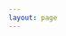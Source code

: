 ```yaml
---
layout: page
---
```


<script setup>
    import { withBase } from 'vitepress';
    if (typeof window !== 'undefined') {
        function injectStyleToShadowRoot(selector, css) {
            const interval = setInterval(() => {
            const el = document.querySelector(selector);
            if (el && el.shadowRoot) {
                clearInterval(interval);
                const style = document.createElement('style');
                style.textContent = css;
                el.shadowRoot.appendChild(style);
            }
            }, 100);
        }

        injectStyleToShadowRoot('eox-chart', `
            input {
                float: left !important;
                padding: 0px !important;
                margin: 0px !important;
                border: none;
            }
        `);
    }
</script>

<style>
eo-dash a[href="https://eox.at"] img{
   display: unset;
   height: 9px;
}
eo-dash .eodash-overlay p {
   bottom: -18px !important;
   left: 70px !important;
}

eo-dash #ButtonsPanel {
    max-height: 50px;
}

eox-chart input {
      width: 100% !important;
  height: 100% !important;
  padding: 0px !important;
  margin: 0px !important;

}
</style>

<eo-dash style="height:calc(100dvh - 126px); display: flex; width: 100%" :config="withBase('/configs/firstconfig.js')"/>